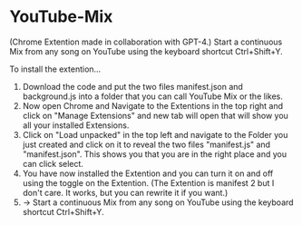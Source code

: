 # YouTube-Mix
(Chrome Extention made in collaboration with GPT-4.)
Start a continuous Mix from any song on YouTube using the keyboard shortcut Ctrl+Shift+Y.

To install the extention...
1. Download the code and put the two files manifest.json and background.js into a folder that you can call YouTube Mix or the likes.
2. Now open Chrome and Navigate to the Extentions in the top right and click on "Manage Extensions" and new tab will open that will show you all your installed Extensions.
3. Click on "Load unpacked" in the top left and navigate to the Folder you just created and click on it to reveal the two files "manifest.js" and "manifest.json". This shows you that you are in the right place and you can click select.
4. You have now installed the Extention and you can turn it on and off using the toggle on the Extention. (The Extention is manifest 2 but I don't care. It works, but you can rewrite it if you want.)
5. -> Start a continuous Mix from any song on YouTube using the keyboard shortcut Ctrl+Shift+Y.
